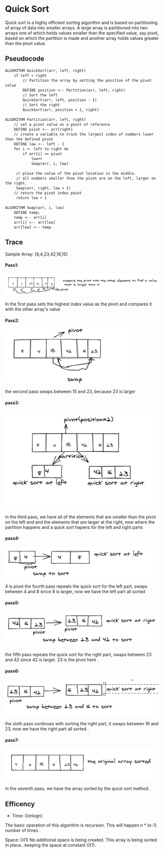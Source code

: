 # Quick Sort

Quick sort is a highly efficient sorting algorithm and is based on partitioning of array of data into smaller arrays. A large array is partitioned into two arrays one of which holds values smaller than the specified value, say pivot, based on which the partition is made and another array holds values greater than the pivot value.

## Pseudocode

```
ALGORITHM QuickSort(arr, left, right)
    if left < right
        // Partition the array by setting the position of the pivot value
        DEFINE position <-- Partition(arr, left, right)
        // Sort the left
        QuickSort(arr, left, position - 1)
        // Sort the right
        QuickSort(arr, position + 1, right)

ALGORITHM Partition(arr, left, right)
    // set a pivot value as a point of reference
    DEFINE pivot <-- arr[right]
    // create a variable to track the largest index of numbers lower than the defined pivot
    DEFINE low <-- left - 1
    for i <- left to right do
        if arr[i] <= pivot
            low++
            Swap(arr, i, low)

     // place the value of the pivot location in the middle.
     // all numbers smaller than the pivot are on the left, larger on the right.
     Swap(arr, right, low + 1)
    // return the pivot index point
     return low + 1

ALGORITHM Swap(arr, i, low)
    DEFINE temp;
    temp <-- arr[i]
    arr[i] <-- arr[low]
    arr[low] <-- temp
```

## Trace

Sample Array: [8,4,23,42,16,15]

#### Pass1:

![trace1](pass1.png)

In the first pass sets the highest index value as the pivot and compares it with the other array's value

#### Pass2:

![trace3](pass2.png)

the second pass swaps between 15 and 23, because 23 is larger

#### pass3:

![trace4](pass3.png)

in the third pass, we have all of the elements that are smaller than the pivot on the left and and the elements that are larger at the right, now where the partition happens and a quick sort hapens for the left and right parts

#### pass4:

![trace5](pass4.png)

4 is pivot
the fourth pass repeats the quick sort for the left part, swaps between 4 and 8 since 8 is larger, now we have the left part all sorted

#### pass5:

![trace6](pass5.png)

the fifth pass repeats the quick sort for the right part, swaps between 23 and 42 since 42 is larger. 23 is the pivot here .

#### pass6:

![trace7](pass6.png)

the sixth pass continues with sorting the right part, it swaps between 16 and 23, now we have the right part all sorted .

#### pass7:

![trace7](pass7.png)

in the seventh pass, we have the array sorted by the quick sort method .


## Efficency

- Time: O(nlogn)

The basic operation of this algorithm is recursion. This will happen n * (n-1) number of times .

Space: O(1)
No additional space is being created. This array is being sorted in place…keeping the space at
constant O(1).



